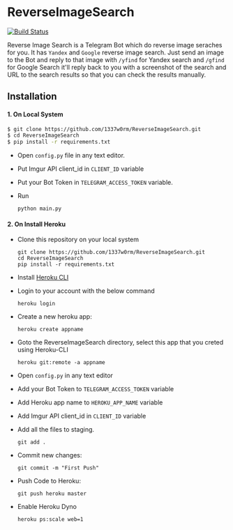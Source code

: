 # ReverseImageSearch

[![Build Status](https://travis-ci.org/joemccann/dillinger.svg?branch=master)](https://travis-ci.org/joemccann/dillinger)

Reverse Image Search is a Telegram Bot which do reverse image seraches for you. It has ```Yandex``` and ```Google``` reverse image search. Just send an image to the Bot and reply to that image with ```/yfind``` for Yandex search and ```/gfind``` for Google Search it'll reply back to you with a screenshot of the search and URL to the search results so that you can check the results manually.

## Installation

 #### 1. On Local System

```sh
$ git clone https://github.com/1337w0rm/ReverseImageSearch.git
$ cd ReverseImageSearch
$ pip install -r requirements.txt
```
- Open ```config.py``` file in any text editor.
- Put Imgur API   client_id in ```CLIENT_ID``` variable
- Put your Bot Token in ```TELEGRAM_ACCESS_TOKEN``` variable.

- Run
    ```
    python main.py
    ```

#### 2. On Install Heroku
    
- Clone this repository on your local system
    ```
    git clone https://github.com/1337w0rm/ReverseImageSearch.git
    cd ReverseImageSearch
    pip install -r requirements.txt
    ```
 - Install [Heroku CLI](https://devcenter.heroku.com/articles/heroku-cli)
 - Login to your account with the below command

     ```
    heroku login
    ```
 - Create a new heroku app:
     ```
     heroku create appname
    ```
- Goto the ReverseImageSearch directory, select this app that you creted using Heroku-CLI
    ```
    heroku git:remote -a appname
    ```
- Open ```config.py``` in any text editor 
- Add your Bot Token to ```TELEGRAM_ACCESS_TOKEN``` variable
- Add Heroku app name to ```HEROKU_APP_NAME``` variable
- Add Imgur API client_id in ```CLIENT_ID``` variable

- Add all the files to staging.
    ```
    git add . 
    ```
- Commit new changes:
    ```
    git commit -m "First Push"
    ```
- Push Code to Heroku:
    ```
    git push heroku master
    ```
- Enable Heroku Dyno
    ```
    heroku ps:scale web=1
    ```

